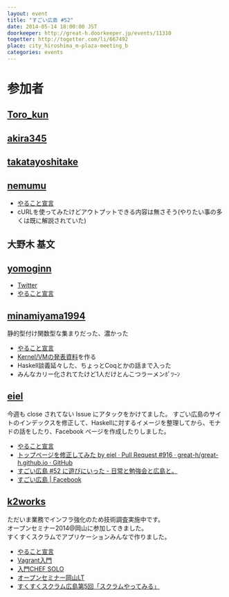 ```yaml
---
layout: event
title: "すごい広島 #52"
date: 2014-05-14 18:00:00 JST
doorkeeper: http://great-h.doorkeeper.jp/events/11310
togetter: http://togetter.com/li/667492
place: city_hiroshima_m-plaza-meeting_b
categories: events
---
```


# 参加者


## [Toro_kun](https://twitter.com/Toro_kun)


## [akira345](https://github.com/akira345)


## [takatayoshitake](http://twitter.com/takatayoshitake)


## [nemumu](https://github.com/nemumu)

* [やること宣言](https://github.com/great-h/great-h.github.io/issues/911)
* cURLを使ってみたけどアウトプットできる内容は無さそう(やりたい事の多くは既に解説されていた)


## 大野木 基文


## [yomoginn](https://github.com/yomoginn)

* [Twitter](https://twitter.com/moriyomogi/status/466547614796627968)
* [やること宣言](https://github.com/great-h/great-h.github.io/issues/909)


## [minamiyama1994](https://github.com/minamiyama1994)

静的型付け関数型な集まりだった、濃かった

* [やること宣言](https://github.com/great-h/great-h.github.io/issues/906)
* [Kernel/VMの発表資料](https://docs.google.com/presentation/d/19CqtAnfRbwrNQcGQZ1QLtB7ylOUzeZ91URk6iFGBENk/edit?usp=sharing)を作る
* Haskell談義延々した、ちょっとCoqとかの話まで入った
* みんなカリー化されてたけど1人だけとんこつラーメンﾎﾟﾂｰﾝ


## [eiel](http://eiel.info/)

今週も close されてない Issue にアタックをかけてました。
すごい広島のサイトのインデックスを修正して、Haskellに対するイメージを整理してから、モナドの話をしたり、Facebook ページを作成したりしました。

* [やること宣言](https://github.com/great-h/great-h.github.io/issues/908)
* [トップページを修正してみた by eiel · Pull Request #916 · great-h/great-h.github.io · GitHub](https://github.com/great-h/great-h.github.io/pull/916)
* [すごい広島 #52 に遊びにいった - 日常と勉強会と広島と。](http://eielh-life.tumblr.com/post/85765488823/52)
* [すごい広島 | Facebook](https://www.facebook.com/great.hiroshima)


## [k2works](https://github.com/k2works)

ただいま業務でインフラ強化のため技術調査実施中です。  
オープンセミナー2014@岡山に参加してきました。  
すくすくスクラムでアプリケーションみんなで作りました。

* [やること宣言](https://github.com/great-h/great-h.github.io/issues/917)
* [Vagrant入門](https://github.com/k2works/vagrant_introduction#4)
* [入門CHEF SOLO](https://github.com/k2works/chef_solo_introduction#8)
* [オープンセミナー岡山LT](http://www.slideshare.net/kakimomokuri/2014-34946008)
* [すくすくスクラム広島第5回「スクラムやってみる」](https://github.com/k2works/sukusuku)
